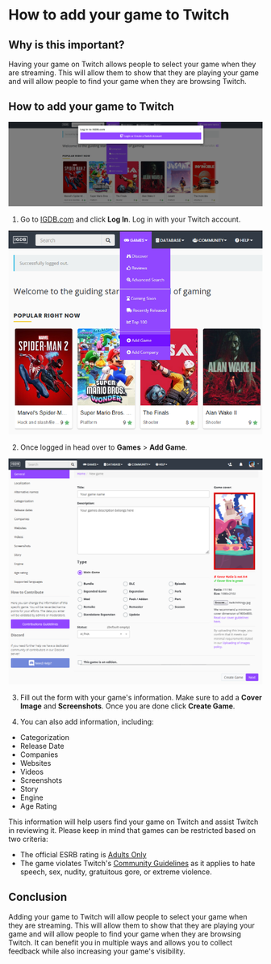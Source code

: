 # How to add your game to Twitch

## Why is this important?

Having your game on Twitch allows people to select your game when they are streaming. This will allow them to show that they are playing your game and will allow people to find your game when they are browsing Twitch.

## How to add your game to Twitch

![Alt text](image.png)

1. Go to [IGDB.com](https://www.igdb.com/discover) and click **Log In**. Log in with your Twitch account.

![Alt text](image-1.png)

2. Once logged in head over to **Games** > **Add Game**.

![Alt text](image-2.png)

3. Fill out the form with your game's information. Make sure to add a **Cover Image** and **Screenshots**. Once you are done click **Create Game**.

4. You can also add information, including:
 - Categorization
 - Release Date
 - Companies
 - Websites
 - Videos
 - Screenshots
 - Story
 - Engine
 - Age Rating

This information will help users find your game on Twitch and assist Twitch in reviewing it.
Please keep in mind that games can be restricted based on two criteria:
 - The official ESRB rating is [Adults Only](https://www.esrb.org/search/?searchKeyword=&rating%5B%5D=AO)
 - The game violates Twitch's [Community Guidelines](https://safety.twitch.tv/s/article/Community-Guidelines?language=en_US) as it applies to hate speech, sex, nudity, gratuitous gore, or extreme violence.

## Conclusion

Adding your game to Twitch will allow people to select your game when they are streaming. This will allow them to show that they are playing your game and will allow people to find your game when they are browsing Twitch. It can benefit you in multiple ways and allows you to collect feedback while also increasing your game's visibility.
